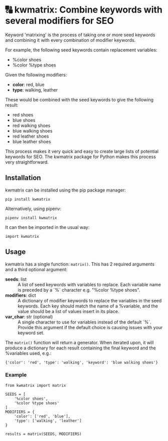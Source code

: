 # 🔠 kwmatrix: Combine keywords with several modifiers for SEO

Keyword 'matrixing' is the process of taking one or more seed keywords and combining it with every combination of modifier keywords. 

For example, the following seed keywords contain replacement variables:

* %color shoes
* %color %type shoes

Given the following modifiers:

* __color__: red, blue
* __type__: walking, leather

These would be combined with the seed keywords to give the following result:

* red shoes
* blue shoes
* red walking shoes
* blue walking shoes
* red leather shoes
* blue leather shoes

This process makes it very quick and easy to create large lists of potential keywords for SEO. The kwmatrix package for Python makes this process very straightforward.

## Installation

kwmatrix can be installed using the pip package manager:

    pip install kwmatrix

Alternatively, using pipenv:

    pipenv install kwmatrix

It can then be imported in the usual way:

    import kwmatrix

## Usage

kwmatrix has a single function: `matrix()`. This has 2 required arguments and a third optional argument:

<dl>
    <dt><strong>seeds</strong>: list</dt>
    <dd>A list of seed keywords with variables to replace. Each variable name is preceded by a `%` character e.g. "%color %type shoes".</dd>
    <dt><strong>modifiers</strong>: dict</dt>
    <dd>A dictionary of modifier keywords to replace the variables in the seed keywords. Each key should match the name of a %variable, and the value should be a list of values insert in its place.</dd>
    <dt><strong>var_char</strong>: str (optional)</dt>
    <dd>A single character to use for variables instead of the default `%`. Provide this argument if the default choice is causing issues with your keyword set.</dd>
</dl>

The `matrix()` function will return a generator. When iterated upon, it will produce a dictionary for each result containing the final keyword and the %variables used, e.g.:

    {'color': 'red', 'type': 'walking', 'keyword': 'blue walking shoes'}

### Example

    from kwmatrix import matrix

    SEEDS = [
        '%color shoes',
        '%color %type shoes'
    ]
    MODIFIERS = {
        'color': ['red', 'blue'],
        'type': ['walking', 'leather']
    }

    results = matrix(SEEDS, MODIFIERS)

